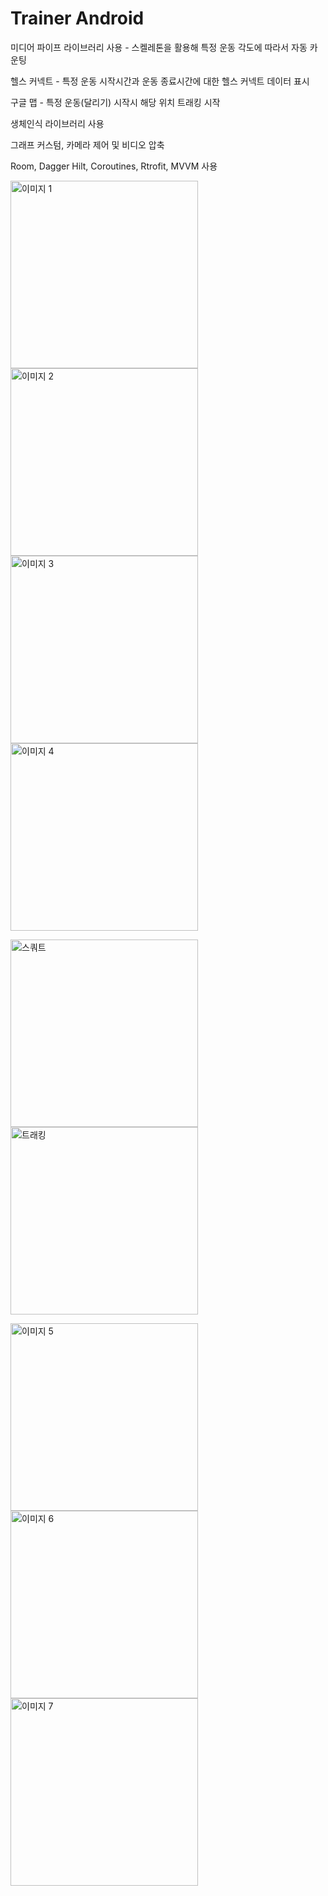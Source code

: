 # Trainer Android

미디어 파이프 라이브러리 사용 - 스켈레톤을 활용해 특정 운동 각도에 따라서 자동 카운팅 

헬스 커넥트 - 특정 운동 시작시간과 운동 종료시간에 대한 헬스 커넥트 데이터 표시

구글 맵 - 특정 운동(달리기) 시작시 해당 위치 트래킹 시작

생체인식 라이브러리 사용

그래프 커스텀, 카메라 제어 및 비디오 압축

Room, Dagger Hilt, Coroutines, Rtrofit, MVVM 사용



<p align="left">
  <img src="https://github.com/user-attachments/assets/55fc3106-e577-40b2-afc7-98e61c896feb" alt="이미지 1" style="width: 300px; height: auto;">
  <img src="https://github.com/user-attachments/assets/cf347f5b-fe0d-4f1d-b495-3ea3008f4b40" alt="이미지 2" style="width: 300px; height: auto;">
  <img src="https://github.com/user-attachments/assets/b1317f64-f7e1-4b25-997b-b99dfde52609" alt="이미지 3" style="width: 300px; height: auto;">
  <img src="https://github.com/user-attachments/assets/059ede2a-a42e-4976-b341-1c19d1eb71b5" alt="이미지 4" style="width: 300px; height: auto;">
</p>

<p align="left">
  <img src="https://github.com/user-attachments/assets/14d970a6-4577-46cb-9794-2b24781b53bd" alt="스쿼트" style="width: 300px; height: auto;">
  <img src="https://github.com/user-attachments/assets/e1ff9cc4-eb4b-4384-b4a8-d4b2175ca808" alt="트래킹" style="width: 300px; height: auto;">
</p>

<p align="left">
  <img src="https://github.com/user-attachments/assets/5006c3ad-9e93-4d40-9459-254dfd6b0931" alt="이미지 5" style="width: 300px; height: auto;">
  <img src="https://github.com/user-attachments/assets/da6b2e14-79f5-4ebe-bdcf-774b376c3bad" alt="이미지 6" style="width: 300px; height: auto;">
  <img src="https://github.com/user-attachments/assets/fa01871f-4138-4ace-9dea-f998358fb3b8" alt="이미지 7" style="width: 300px; height: auto;">
</p>
